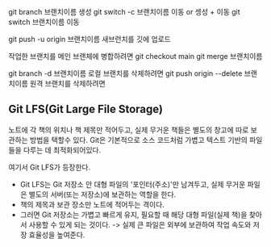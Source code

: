 git branch 브랜치이름 생성
git switch -c 브랜치이름 이동 or 셍성 + 이동
git switch 브랜치이름 이동


git push -u origin 브랜치이름 새브런치를 깃에 업로드

작업한 브랜치를 메인 브랜체에 병합하려면
git checkout main
git merge 브랜치이름 

git branch -d 브랜치이름 로컬 브랜치를 삭제하려면
git push origin --delete 브랜치이름 원격 브랜치를 삭제하려면

## Git LFS(Git Large File Storage)
노트에 각 책의 위치나 책 제목만 적어두고, 실제 무거운 책들은 별도의 창고에 따로 보관하는 방법을 택할수 있다.
Git은 기본적으로 소스 코드처럼 가볍고 텍스트 기반의 파일들을 다루는 데 최적화되어있다.

여기서 Git LFS가 등장한다.
- Git LFS는 Git 저장소 안 대형 파일의 '포인터(주소)'만 남겨두고, 실제 무거운 파일은 별도의 서버(또는 저장소)에 보관하는 역할을 한다.
- 책의 제목과 보관 장소만 노트에 적어두는 격이다.
- 그러면 Git 저장소는 가볍고 빠르게 유지, 필요할 때 해당 대형 파일(실제 책)을 찾아서 사용할 수 있게 되는 것이다.
-> 실제 큰 파일은 외부에 보관하여 작업 속도와 저장 효율성을 높여준다.